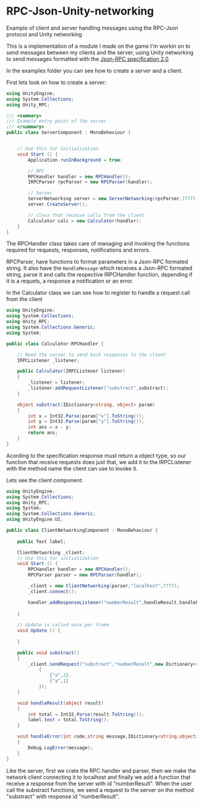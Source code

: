 # RPC-Json-Unity-networking
Example of client and server handling messages using the RPC-Json protocol and Unity networking 

This is a implementation of a module I made on the game I'm workin on to send messages between my clients and the server, using Unity networking to send messages formatted with the [Json-RPC specification 2.0](http://www.jsonrpc.org/specification)

In the examples folder you can see how to create a server and a client.

First lets look on how to create a server:

```cs
using UnityEngine;
using System.Collections;
using Unity_RPC;

/// <summary>
/// Example entry point of the server
/// </summary>
public class ServerComponent : MonoBehaviour {


	// Use this for initialization
	void Start () {
        Application.runInBackground = true;

        // RPC
        RPCHandler handler = new RPCHandler();
        IRPCParser rpcParser = new RPCParser(handler);

        // Server
        ServerNetworking server = new ServerNetworking(rpcParser,7777);
        server.CreateServer();

        // class that receive calls from the client
        Calculator calc = new Calculator(handler);
	}
}
```

The RPCHandler class takes care of managing and invoking the functions required for requests, responses, notifications and errors.

RPCParser, have functions to format parameters in a Json-RPC formated string. It also have the `HandleMessage` which receives a Json-RPC formated string, parse it and calls the respective IRPCHandler function, depending if it is a requets, a response a notification or an error.

In the Calculator class we can see how to register to handle a request call from the client

```cs
using UnityEngine;
using System.Collections;
using Unity_RPC;
using System.Collections.Generic;
using System;

public class Calculator:RPCHandler {

    // Need the server to send back responses to the client
    IRPCListener _listener;

    public Calculator(IRPCListener listener)
    {
        _listener = listener;
        _listener.addRequestListener("substract",substract);
    }

    object substract(IDictionary<string, object> param)
    {
        int x = Int32.Parse(param["x"].ToString());
        int y = Int32.Parse(param["y"].ToString());
        int ans = x - y;
        return ans;
    }
}
```

Acording to the specification response must return a object type, so our function that receive requests does just that, we add it to the IRPCListener with the method name the client can use to invoke it.

Lets see the client component:

```cs
using UnityEngine;
using System.Collections;
using Unity_RPC;
using System;
using System.Collections.Generic;
using UnityEngine.UI;

public class ClientNetworkingComponent : MonoBehaviour {
    
    public Text label;

    ClientNetworking _client;
	// Use this for initialization
	void Start () {
        RPCHandler handler = new RPCHandler();
        RPCParser parser = new RPCParser(handler);

        _client = new ClientNetworking(parser,"localhost",7777);
        _client.connect();

        handler.addResponseListener("numberResult",handleResult,handleError);
               
	}
	
	// Update is called once per frame
	void Update () {
	
	}

    public void substract()
    {
        _client.sendRequest("substract","numberResult",new Dictionary<string,object>()
            {
                {"x",2},
                {"y",1}
            });
    }

    void handleResult(object result)
    {
        int total = Int32.Parse(result.ToString());
        label.text = total.ToString();
    }

    void handleError(int code,string message,IDictionary<string,object> data)
    {
        Debug.LogError(message);
    }
}
```
Like the server, first we crate the RPC handler and parser, then we make the network client connecting it to localhost and finally we add a function that receive a response from the server with id "numberResult". When the user call the substract functions, we send a request to the server on the method "substract" with response id "numberResult".
